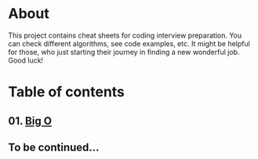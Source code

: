 # About
This project contains cheat sheets for coding interview preparation. You can check different algorithms, see code examples, etc.
It might be helpful for those, who just starting their journey in finding a new wonderful job. 
Good luck!

# Table of contents
## 01. [Big O](01.BigO/README.md)
## To be continued...